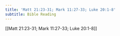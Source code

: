 ```yaml
---
title: 'Matt 21:23-31; Mark 11:27-33; Luke 20:1-8'
subtitle: Bible Reading
---
```


[[Matt 21:23-31; Mark 11:27-33; Luke 20:1-8]]